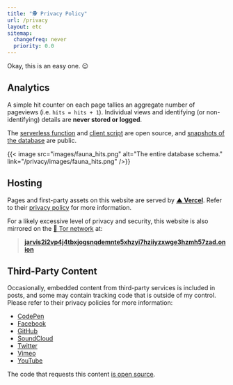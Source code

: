 ```yaml
---
title: "🕵️ Privacy Policy"
url: /privacy
layout: etc
sitemap:
  changefreq: never
  priority: 0.0
---
```


Okay, this is an easy one. 😉

## Analytics

A simple hit counter on each page tallies an aggregate number of pageviews (i.e. `hits = hits + 1`). Individual views and identifying (or non-identifying) details are **never stored or logged**.

The [serverless function](https://github.com/jakejarvis/jarv.is/blob/main/api/hits.ts) and [client script](https://github.com/jakejarvis/jarv.is/blob/main/assets/js/src/counter.js) are open source, and [snapshots of the database](https://github.com/jakejarvis/website-stats) are public.

{{< image src="images/fauna_hits.png" alt="The entire database schema." link="/privacy/images/fauna_hits.png" />}}

## Hosting

Pages and first-party assets on this website are served by [**▲ Vercel**](https://vercel.com/). Refer to their [privacy policy](https://vercel.com/legal/privacy-policy) for more information.

For a likely excessive level of privacy and security, this website is also mirrored on the [🧅 Tor network](https://www.torproject.org/) at:

> [**jarvis2i2vp4j4tbxjogsnqdemnte5xhzyi7hziiyzxwge3hzmh57zad.onion**](http://jarvis2i2vp4j4tbxjogsnqdemnte5xhzyi7hziiyzxwge3hzmh57zad.onion)

## Third-Party Content

Occasionally, embedded content from third-party services is included in posts, and some may contain tracking code that is outside of my control. Please refer to their privacy policies for more information:

- [CodePen](https://blog.codepen.io/documentation/privacy/)
- [Facebook](https://www.facebook.com/policy.php)
- [GitHub](https://docs.github.com/en/github/site-policy/github-privacy-statement)
- [SoundCloud](https://soundcloud.com/pages/privacy)
- [Twitter](https://twitter.com/en/privacy)
- [Vimeo](https://vimeo.com/privacy)
- [YouTube](https://policies.google.com/privacy)

The code that requests this content [is open source](https://github.com/jakejarvis/jarv.is/tree/main/layouts/shortcodes).
